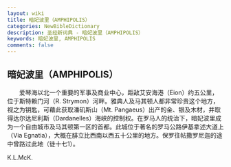 ```yaml
---
layout: wiki
title: 暗妃波里（AMPHIPOLIS）
categories: NewBibleDictionary
description: 圣经新词典 - 暗妃波里（AMPHIPOLIS）
keywords: 暗妃波里, AMPHIPOLIS
comments: false
---
```


## 暗妃波里（AMPHIPOLIS）

　　爱琴海以北一个重要的军事及商业中心，距敌艾安海港（Eion）约五公里，位于斯特赖门河（R. Strymon）河畔。雅典人及马其顿人都非常珍贵这个地方，视之为钥匙，可藉此获取潘矶斯山（Mt. Pangaeus）出产的金、银及木材，并取得达尔达尼利斯（Dardanelles）海峡的控制权。在罗马人的统治下，暗妃波里成为一个自由城市及马其顿第一区的首都。此城位于著名的罗马公路伊基拿述大道上（Via Egnatia），大概在腓立比西南以西五十公里的地方。保罗往帖撒罗尼迦的途中曾路过此地（徒十七1）。

K.L.McK.
